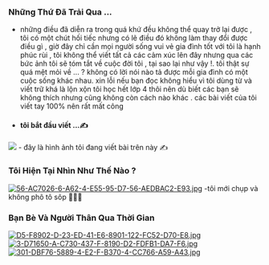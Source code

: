 ### Những Thứ Đã Trải Qua ...

- những điều đã diễn ra trong quá khứ đều không thể quay trở lại được , tôi có một chút hối tiếc nhưng có lẽ điều đó không làm thay đổi được điều gì , giờ đây chỉ cần mọi người sống vui vẻ gia đình tốt với tôi là hạnh phúc rùi , tôi không thể viết tất cả các cảm xúc lên đây nhưng qua các bức ảnh tôi sẽ tóm tắt về cuộc đời tôi , tại sao lại như vậy !. tôi thật sự quá mệt mỏi về ... ? không có lời nói nào tả được mỗi gia đình có một cuộc sống khác nhau. xin lỗi nếu bạn đọc không hiểu vì tôi dùng từ và viết trữ khá là lộn xộn tôi học hết lớp 4 thôi nên dù biết các bạn sẽ không thích  nhưng cũng không còn cách nào khác . các bài viết của tôi viết tay 100% nên rất mất công
- 
  #### tôi bắt đầu viết ...✍️
<img src="https://i.postimg.cc/vBCCKkvn/F6-DDA1-E4-8-E95-44-E2-B003-F3390-ED61418.jpg">
 - đây là hình ảnh tôi đang viết bài trên này ✍

 ### Tôi Hiện Tại Nhìn Như Thế Nào ?
  [![56-AC7026-6-A62-4-E55-95-D7-56-AEDBAC2-E93.jpg](https://i.postimg.cc/VNh1X3Fy/56-AC7026-6-A62-4-E55-95-D7-56-AEDBAC2-E93.jpg)](https://postimg.cc/DW1tTpD5)
  -tôi mới chụp và không phô tô sôp 👨🏻‍💻
  
### Bạn Bè Và Người Thân Qua Thời Gian 
[![D5-F8902-D-23-ED-41-E6-8901-122-FC52-D70-E8.jpg](https://i.postimg.cc/GhfQwKzL/D5-F8902-D-23-ED-41-E6-8901-122-FC52-D70-E8.jpg)](https://postimg.cc/gnvR3vfQ)
[![3-D71650-A-C730-437-F-8190-D2-FDFB1-DA7-F6.jpg](https://i.postimg.cc/y8STVRrF/3-D71650-A-C730-437-F-8190-D2-FDFB1-DA7-F6.jpg)](https://postimg.cc/HrdMzrmx)
[![301-DBF76-5889-4-E2-F-B370-4-CC766-A59-A43.jpg](https://i.postimg.cc/yYxPbtmp/301-DBF76-5889-4-E2-F-B370-4-CC766-A59-A43.jpg)](https://postimg.cc/qzfytmZ2)


